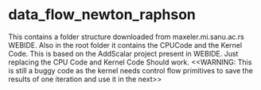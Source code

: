 # data_flow_newton_raphson
This contains a folder structure downloaded from maxeler.mi.sanu.ac.rs WEBIDE.
Also in the root folder it contains the CPUCode and the Kernel Code.
This is based on the AddScalar project present in WEBIDE.
Just replacing the CPU Code and Kernel Code Should work.
<<WARNING: This is still a buggy code as the kernel needs control flow primitives to save the results
of one iteration and use it in the next>>
